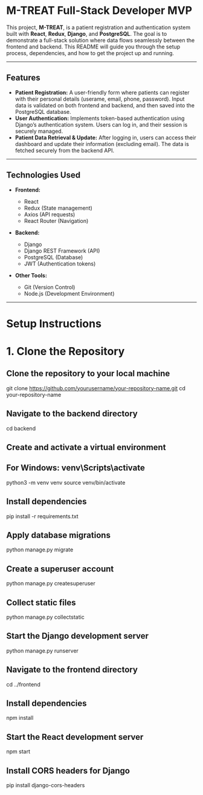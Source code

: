 # M-TREAT Full-Stack Developer MVP

This project, **M-TREAT**, is a patient registration and authentication system built with **React**, **Redux**, **Django**, and **PostgreSQL**. The goal is to demonstrate a full-stack solution where data flows seamlessly between the frontend and backend. This README will guide you through the setup process, dependencies, and how to get the project up and running.

---

## Features

- **Patient Registration:** A user-friendly form where patients can register with their personal details (userame, email, phone, password). Input data is validated on both frontend and backend, and then saved into the PostgreSQL database.
- **User Authentication:** Implements token-based authentication using Django’s authentication system. Users can log in, and their session is securely managed.
- **Patient Data Retrieval & Update:** After logging in, users can access their dashboard and update their information (excluding email). The data is fetched securely from the backend API.

---

## Technologies Used

- **Frontend:**
  - React
  - Redux (State management)
  - Axios (API requests)
  - React Router (Navigation)
  
- **Backend:**
  - Django
  - Django REST Framework (API)
  - PostgreSQL (Database)
  - JWT (Authentication tokens)
  
- **Other Tools:**
  - Git (Version Control)
  - Node.js (Development Environment)

---

# Setup Instructions

# 1. Clone the Repository

## Clone the repository to your local machine
git clone https://github.com/yourusername/your-repository-name.git
cd your-repository-name

## Navigate to the backend directory
cd backend

## Create and activate a virtual environment
## For Windows: venv\Scripts\activate
python3 -m venv venv
source venv/bin/activate  

## Install dependencies
pip install -r requirements.txt

## Apply database migrations
python manage.py migrate

## Create a superuser account
python manage.py createsuperuser

## Collect static files
python manage.py collectstatic

## Start the Django development server
python manage.py runserver

## Navigate to the frontend directory
cd ../frontend

## Install dependencies
npm install

## Start the React development server
npm start

## Install CORS headers for Django
pip install django-cors-headers
